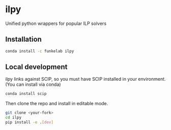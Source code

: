 # ilpy

Unified python wrappers for popular ILP solvers

## Installation

```bash
conda install -c funkelab ilpy
```

## Local development

ilpy links against SCIP, so you must have SCIP installed in your environment.
(You can install via conda)

```bash
conda install scip
```

Then clone the repo and install in editable mode.

```bash
git clone <your-fork>
cd ilpy
pip install -e .[dev]
```
